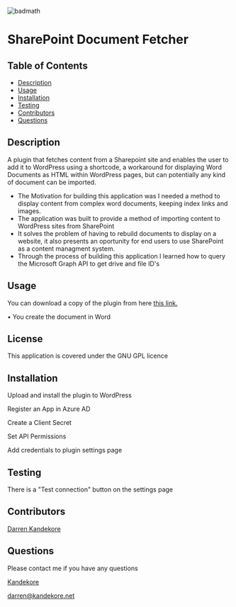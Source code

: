 ![badmath](https://img.shields.io/badge/license-GPL-blue)

# SharePoint Document Fetcher

## Table of Contents

- [Description](#Description)
- [Usage](#usage)
- [Installation](#installation)
- [Testing](#testing)
- [Contributors](#Contributors)
- [Questions](#Questions)

## Description

A plugin that fetches content from a Sharepoint site and enables the user to add it to WordPress using a shortcode, a workaround for displaying Word Documents as HTML within WordPress pages, but can potentially any kind of document can be imported.

- The Motivation for building this application was I needed a method to display content from complex word documents, keeping index links and images.
- The application was built to provide a method of importing content to WordPress sites from SharePoint
- It solves the problem of having to rebuild documents to display on a website, it also presents an oportunity for end users to use SharePoint as a content managment system.
- Through the process of building this application I learned how to query the Microsoft Graph API to get drive and file ID's

## Usage

You can download a copy of the plugin from here [this link.](https://wpsharepointfetch.wordpresswizard.net/)

• You create the document in Word

## License

This application is covered under the GNU GPL licence

## Installation

Upload and install the plugin to WordPress

Register an App in Azure AD

Create a Client Secret

Set API Permissions

Add credentials to plugin settings page

## Testing

There is a "Test connection" button on the settings page

## Contributors

[Darren Kandekore](https://github.com/Kandekore)

## Questions

Please contact me if you have any questions

[Kandekore](https://github.com/Kandekore)

[darren@kandekore.net](mailto:darren@kandekore.net)
